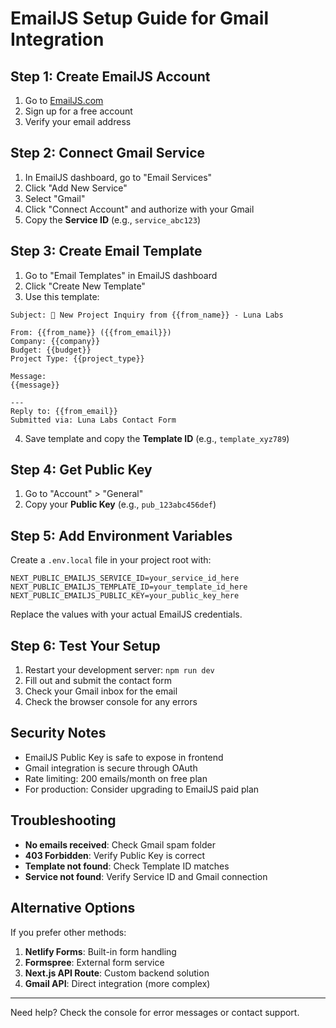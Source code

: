 # EmailJS Setup Guide for Gmail Integration

## Step 1: Create EmailJS Account
1. Go to [EmailJS.com](https://emailjs.com)
2. Sign up for a free account
3. Verify your email address

## Step 2: Connect Gmail Service
1. In EmailJS dashboard, go to "Email Services"
2. Click "Add New Service"
3. Select "Gmail" 
4. Click "Connect Account" and authorize with your Gmail
5. Copy the **Service ID** (e.g., `service_abc123`)

## Step 3: Create Email Template
1. Go to "Email Templates" in EmailJS dashboard
2. Click "Create New Template"
3. Use this template:

```
Subject: 🌙 New Project Inquiry from {{from_name}} - Luna Labs

From: {{from_name}} ({{from_email}})
Company: {{company}}
Budget: {{budget}}
Project Type: {{project_type}}

Message:
{{message}}

---
Reply to: {{from_email}}
Submitted via: Luna Labs Contact Form
```

4. Save template and copy the **Template ID** (e.g., `template_xyz789`)

## Step 4: Get Public Key
1. Go to "Account" > "General"
2. Copy your **Public Key** (e.g., `pub_123abc456def`)

## Step 5: Add Environment Variables
Create a `.env.local` file in your project root with:

```
NEXT_PUBLIC_EMAILJS_SERVICE_ID=your_service_id_here
NEXT_PUBLIC_EMAILJS_TEMPLATE_ID=your_template_id_here  
NEXT_PUBLIC_EMAILJS_PUBLIC_KEY=your_public_key_here
```

Replace the values with your actual EmailJS credentials.

## Step 6: Test Your Setup
1. Restart your development server: `npm run dev`
2. Fill out and submit the contact form
3. Check your Gmail inbox for the email
4. Check the browser console for any errors

## Security Notes
- EmailJS Public Key is safe to expose in frontend
- Gmail integration is secure through OAuth
- Rate limiting: 200 emails/month on free plan
- For production: Consider upgrading to EmailJS paid plan

## Troubleshooting
- **No emails received**: Check Gmail spam folder
- **403 Forbidden**: Verify Public Key is correct
- **Template not found**: Check Template ID matches
- **Service not found**: Verify Service ID and Gmail connection

## Alternative Options
If you prefer other methods:
1. **Netlify Forms**: Built-in form handling
2. **Formspree**: External form service  
3. **Next.js API Route**: Custom backend solution
4. **Gmail API**: Direct integration (more complex)

---
Need help? Check the console for error messages or contact support.